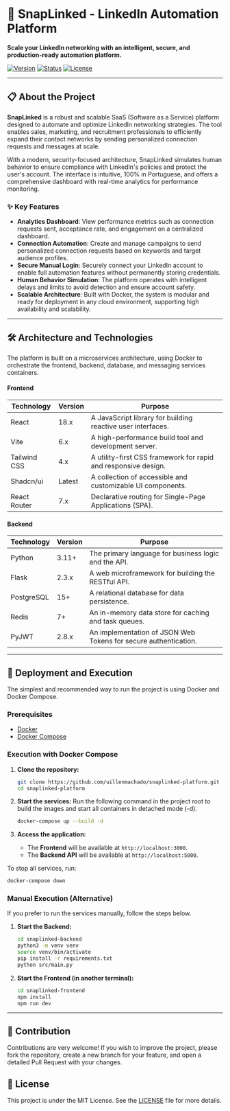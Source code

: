 # 🚀 SnapLinked - LinkedIn Automation Platform

**Scale your LinkedIn networking with an intelligent, secure, and production-ready automation platform.**

[![Version](https://img.shields.io/badge/version-4.1.0-blue.svg)](https://github.com/uillenmachado/snaplinked-platform)
[![Status](https://img.shields.io/badge/status-stable-green.svg)](https://github.com/uillenmachado/snaplinked-platform)
[![License](https://img.shields.io/badge/license-MIT-green.svg)](LICENSE)

---

## 📋 About the Project

**SnapLinked** is a robust and scalable SaaS (Software as a Service) platform designed to automate and optimize LinkedIn networking strategies. The tool enables sales, marketing, and recruitment professionals to efficiently expand their contact networks by sending personalized connection requests and messages at scale.

With a modern, security-focused architecture, SnapLinked simulates human behavior to ensure compliance with LinkedIn's policies and protect the user's account. The interface is intuitive, 100% in Portuguese, and offers a comprehensive dashboard with real-time analytics for performance monitoring.

### ✨ Key Features

*   **Analytics Dashboard**: View performance metrics such as connection requests sent, acceptance rate, and engagement on a centralized dashboard.
*   **Connection Automation**: Create and manage campaigns to send personalized connection requests based on keywords and target audience profiles.
*   **Secure Manual Login**: Securely connect your LinkedIn account to enable full automation features without permanently storing credentials.
*   **Human Behavior Simulation**: The platform operates with intelligent delays and limits to avoid detection and ensure account safety.
*   **Scalable Architecture**: Built with Docker, the system is modular and ready for deployment in any cloud environment, supporting high availability and scalability.

---

## 🛠️ Architecture and Technologies

The platform is built on a microservices architecture, using Docker to orchestrate the frontend, backend, database, and messaging services containers.

#### Frontend

| Technology | Version | Purpose |
|---|---|---|
| React | 18.x | A JavaScript library for building reactive user interfaces. |
| Vite | 6.x | A high-performance build tool and development server. |
| Tailwind CSS | 4.x | A utility-first CSS framework for rapid and responsive design. |
| Shadcn/ui | Latest | A collection of accessible and customizable UI components. |
| React Router | 7.x | Declarative routing for Single-Page Applications (SPA). |

#### Backend

| Technology | Version | Purpose |
|---|---|---|
| Python | 3.11+ | The primary language for business logic and the API. |
| Flask | 2.3.x | A web microframework for building the RESTful API. |
| PostgreSQL | 15+ | A relational database for data persistence. |
| Redis | 7+ | An in-memory data store for caching and task queues. |
| PyJWT | 2.8.x | An implementation of JSON Web Tokens for secure authentication. |

---

## 🚀 Deployment and Execution

The simplest and recommended way to run the project is using Docker and Docker Compose.

### Prerequisites

*   [Docker](https://docs.docker.com/get-docker/)
*   [Docker Compose](https://docs.docker.com/compose/install/)

### Execution with Docker Compose

1.  **Clone the repository:**
    ```bash
    git clone https://github.com/uillenmachado/snaplinked-platform.git
    cd snaplinked-platform
    ```

2.  **Start the services:**
    Run the following command in the project root to build the images and start all containers in detached mode (-d).
    ```bash
    docker-compose up --build -d
    ```

3.  **Access the application:**
    *   The **Frontend** will be available at `http://localhost:3000`.
    *   The **Backend API** will be available at `http://localhost:5000`.

To stop all services, run:
```bash
docker-compose down
```

### Manual Execution (Alternative)

If you prefer to run the services manually, follow the steps below.

1.  **Start the Backend:**
    ```bash
    cd snaplinked-backend
    python3 -m venv venv
    source venv/bin/activate
    pip install -r requirements.txt
    python src/main.py
    ```

2.  **Start the Frontend (in another terminal):**
    ```bash
    cd snaplinked-frontend
    npm install
    npm run dev
    ```

---

## 🤝 Contribution

Contributions are very welcome! If you wish to improve the project, please fork the repository, create a new branch for your feature, and open a detailed Pull Request with your changes.

## 📝 License

This project is under the MIT License. See the [LICENSE](LICENSE) file for more details.


